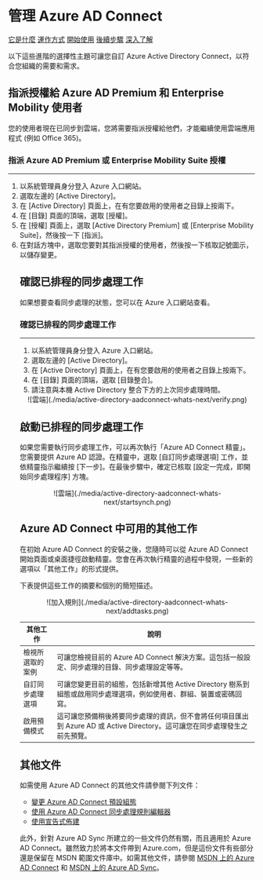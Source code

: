 <properties 
	pageTitle="管理 Azure AD Connect" 
	description="了解如何針對 Azure AD Connect 擴充預設組態和作業工作。" 
	services="active-directory" 
	documentationCenter="" 
	authors="billmath" 
	manager="swadhwa" 
	editor="curtand"/>

<tags 
	ms.service="active-directory" 
	ms.workload="identity" 
	ms.tgt_pltfrm="na" 
	ms.devlang="na" 
	ms.topic="article" 
	ms.date="05/28/2015" 
	ms.author="billmath"/>

# 管理 Azure AD Connect 

<div class="dev-center-tutorial-selector sublanding">
<a href="../active-directory-aadconnect/" title="它是什麼">它是什麼</a> <a href="../active-directory-aadconnect-how-it-works/" title="運作方式">運作方式</a> <a href="../active-directory-aadconnect-get-started/" title="開始使用">開始使用</a> <a href="../active-directory-aadconnect-whats-next/" title="後續步驟" class="current">後續步驟</a> <a href="../active-directory-aadconnect-learn-more/" title="深入了解">深入了解</a>
</div>

以下這些進階的選擇性主題可讓您自訂 Azure Active Directory Connect，以符合您組織的需要和需求。

## 指派授權給 Azure AD Premium 和 Enterprise Mobility 使用者

您的使用者現在已同步到雲端，您將需要指派授權給他們，才能繼續使用雲端應用程式 (例如 Office 365)。

### 指派 Azure AD Premium 或 Enterprise Mobility Suite 授權
--------------------------------------------------------------------------------
<ol>
<li>以系統管理員身分登入 Azure 入口網站。</li>
<li>選取左邊的 [Active Directory]。</li>
<li>在 [Active Directory] 頁面上，在有您要啟用的使用者之目錄上按兩下。</li>
<li>在 [目錄] 頁面的頂端，選取 [授權]。</li>
<li>在 [授權] 頁面上，選取 [Active Directory Premium] 或 [Enterprise Mobility Suite]，然後按一下 [指派]。</li>
<li>在對話方塊中，選取您要對其指派授權的使用者，然後按一下核取記號圖示，以儲存變更。</li>


## 確認已排程的同步處理工作
如果想要查看同步處理的狀態，您可以在 Azure 入口網站查看。

### 確認已排程的同步處理工作
--------------------------------------------------------------------------------

1. 以系統管理員身分登入 Azure 入口網站。
2. 選取左邊的 [Active Directory]。
3. 在 [Active Directory] 頁面上，在有您要啟用的使用者之目錄上按兩下。
4. 在 [目錄] 頁面的頂端，選取 [目錄整合]。
5. 請注意與本機 Active Directory 整合下方的上次同步處理時間。

<center>![雲端](./media/active-directory-aadconnect-whats-next/verify.png)</center>

## 啟動已排程的同步處理工作
如果您需要執行同步處理工作，可以再次執行「Azure AD Connect 精靈」。您需要提供 Azure AD 認證。在精靈中，選取 [自訂同步處理選項] 工作，並依精靈指示繼續按 [下一步]。在最後步驟中，確定已核取 [設定一完成，即開始同步處理程序] 方塊。

<center>![雲端](./media/active-directory-aadconnect-whats-next/startsynch.png)</center>




## Azure AD Connect 中可用的其他工作
在初始 Azure AD Connect 的安裝之後，您隨時可以從 Azure AD Connect 開始頁面或桌面捷徑啟動精靈。您會在再次執行精靈的過程中發現，一些新的選項以「其他工作」的形式提供。

下表提供這些工作的摘要和個別的簡短描述。

<center>![加入規則](./media/active-directory-aadconnect-whats-next/addtasks.png) </center>

其他工作 | 說明 
------------- | ------------- |
檢視所選取的案例 |可讓您檢視目前的 Azure AD Connect 解決方案。這包括一般設定、同步處理的目錄、同步處理設定等等。
自訂同步處理選項 | 可讓您變更目前的組態，包括新增其他 Active Directory 樹系到組態或啟用同步處理選項，例如使用者、群組、裝置或密碼回寫。
啟用預備模式 | 這可讓您預備稍後將要同步處理的資訊，但不會將任何項目匯出到 Azure AD 或 Active Directory。這可讓您在同步處理發生之前先預覽。


 






## 其他文件
如需使用 Azure AD Connect 的其他文件請參閱下列文件：

- [變更 Azure AD Connect 預設組態](active-directory-aadconnect-whats-next-change-default-config.md)
- [使用 Azure AD Connect 同步處理規則編輯器](active-directory-aadconnect-whats-next-synch-rules-editor.md)
- [使用宣告式佈建](active-directory-aadconnect-whats-next-declarative-prov.md)

此外，針對 Azure AD Sync 所建立的一些文件仍然有關，而且適用於 Azure AD Connect。雖然致力於將本文件帶到 Azure.com，但是這份文件有些部分還是保留在 MSDN 範圍文件庫中。如需其他文件，請參閱 [MSDN 上的 Azure AD Connect](https://msdn.microsoft.com/library/azure/dn832695.aspx) 和 [MSDN 上的 Azure AD Sync](https://msdn.microsoft.com/library/azure/dn790204.aspx)。


 

<!---HONumber=62-->